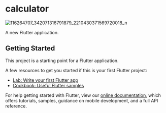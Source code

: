 # calculator
![116264707_342071316791879_2210430371569720018_n](https://user-images.githubusercontent.com/18021576/89166344-bade4f00-d59b-11ea-9207-875dc6264e26.jpg)

A new Flutter application.

## Getting Started

This project is a starting point for a Flutter application.

A few resources to get you started if this is your first Flutter project:

- [Lab: Write your first Flutter app](https://flutter.dev/docs/get-started/codelab)
- [Cookbook: Useful Flutter samples](https://flutter.dev/docs/cookbook)

For help getting started with Flutter, view our
[online documentation](https://flutter.dev/docs), which offers tutorials,
samples, guidance on mobile development, and a full API reference.
